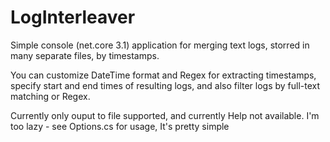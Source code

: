 # LogInterleaver
Simple console (net.core 3.1) application for merging text logs, storred in many separate files, by timestamps.

You can customize DateTime format and Regex for extracting timestamps, specify start and end times of resulting logs, and also filter logs by full-text matching or Regex.

Currently only ouput to file supported,
and currently Help not available.
I'm too lazy - see Options.cs for usage, It's pretty simple
